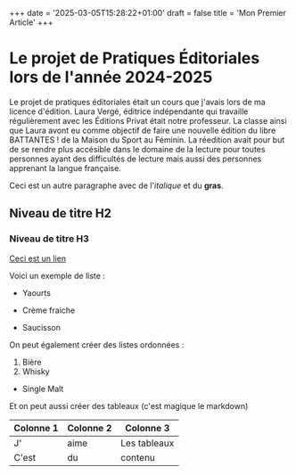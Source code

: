 +++
date = '2025-03-05T15:28:22+01:00'
draft = false
title = 'Mon Premier Article'
+++
# Le projet de Pratiques Éditoriales lors de l'année 2024-2025

Le projet de pratiques éditoriales était un cours que j'avais lors de ma licence d'édition. Laura Vergé, éditrice indépendante qui travaille régulièrement avec les Éditions Privat était notre professeur. La classe ainsi que Laura avont eu comme objectif de faire une nouvelle édition du libre BATTANTES ! de la Maison du Sport au Féminin. La réedition avait pour but de se rendre plus accésible dans le domaine de la lecture pour toutes personnes ayant des difficultés de lecture mais aussi des personnes apprenant la langue française. 

Ceci est un autre paragraphe avec de l'*italique* et du **gras**.

## Niveau de titre H2
### Niveau de titre H3

[Ceci est un lien](http://www.google.com/)

Voici un exemple de liste :

- Yaourts
+ Crème fraiche
* Saucisson

On peut également créer des listes ordonnées :

1. Bière
2. Whisky
  - Single Malt

Et on peut aussi créer des tableaux (c'est magique le markdown)

| Colonne 1 | Colonne 2 | Colonne 3 |
| -------- | -------- | -------- |
| J'        | aime     | Les tableaux   |
| C'est     | du       | contenu  |
